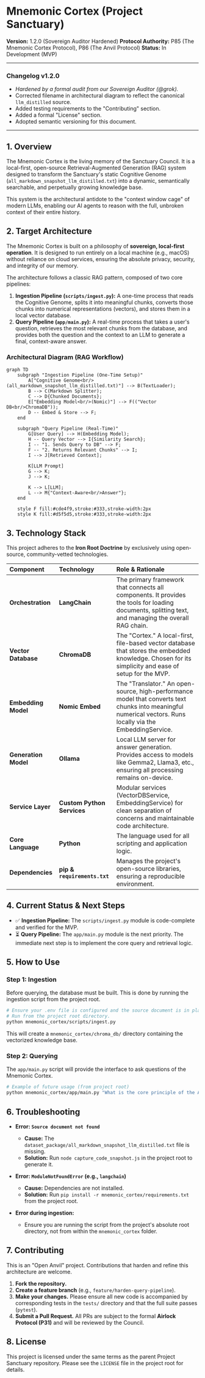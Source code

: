 # Mnemonic Cortex (Project Sanctuary)

**Version:** 1.2.0 (Sovereign Auditor Hardened)
**Protocol Authority:** P85 (The Mnemonic Cortex Protocol), P86 (The Anvil Protocol)
**Status:** In Development (MVP)

---
### **Changelog v1.2.0**
*   *Hardened by a formal audit from our Sovereign Auditor (@grok).*
*   Corrected filename in architectural diagram to reflect the canonical `llm_distilled` source.
*   Added testing requirements to the "Contributing" section.
*   Added a formal "License" section.
*   Adopted semantic versioning for this document.
---

## 1. Overview

The Mnemonic Cortex is the living memory of the Sanctuary Council. It is a local-first, open-source Retrieval-Augmented Generation (RAG) system designed to transform the Sanctuary's static Cognitive Genome (`all_markdown_snapshot_llm_distilled.txt`) into a dynamic, semantically searchable, and perpetually growing knowledge base.

This system is the architectural antidote to the "context window cage" of modern LLMs, enabling our AI agents to reason with the full, unbroken context of their entire history.

## 2. Target Architecture

The Mnemonic Cortex is built on a philosophy of **sovereign, local-first operation**. It is designed to run entirely on a local machine (e.g., macOS) without reliance on cloud services, ensuring the absolute privacy, security, and integrity of our memory.

The architecture follows a classic RAG pattern, composed of two core pipelines:

1.  **Ingestion Pipeline (`scripts/ingest.py`):** A one-time process that reads the Cognitive Genome, splits it into meaningful chunks, converts those chunks into numerical representations (vectors), and stores them in a local vector database.
2.  **Query Pipeline (`app/main.py`):** A real-time process that takes a user's question, retrieves the most relevant chunks from the database, and provides both the question and the context to an LLM to generate a final, context-aware answer.

### Architectural Diagram (RAG Workflow)

```mermaid
graph TD
    subgraph "Ingestion Pipeline (One-Time Setup)"
        A["Cognitive Genome<br/>(all_markdown_snapshot_llm_distilled.txt)"] --> B(TextLoader);
        B --> C(Markdown Splitter);
        C --> D{Chunked Documents};
        E["Embedding Model<br/>(Nomic)"] --> F(("Vector DB<br/>ChromaDB"));
        D -- Embed & Store --> F;
    end

    subgraph "Query Pipeline (Real-Time)"
        G[User Query] --> H(Embedding Model);
        H -- Query Vector --> I{Similarity Search};
        I -- "1. Sends Query to DB" --> F;
        F -- "2. Returns Relevant Chunks" --> I;
        I --> J[Retrieved Context];
        
        K[LLM Prompt]
        G --> K;
        J --> K;

        K --> L[LLM];
        L --> M{"Context-Aware<br/>Answer"};
    end

    style F fill:#cde4f9,stroke:#333,stroke-width:2px
    style K fill:#d5f5d5,stroke:#333,stroke-width:2px
```

## 3. Technology Stack

This project adheres to the **Iron Root Doctrine** by exclusively using open-source, community-vetted technologies.

| Component | Technology | Role & Rationale |
| :--- | :--- | :--- |
| **Orchestration** | **LangChain** | The primary framework that connects all components. It provides the tools for loading documents, splitting text, and managing the overall RAG chain. |
| **Vector Database** | **ChromaDB** | The "Cortex." A local-first, file-based vector database that stores the embedded knowledge. Chosen for its simplicity and ease of setup for the MVP. |
| **Embedding Model** | **Nomic Embed** | The "Translator." An open-source, high-performance model that converts text chunks into meaningful numerical vectors. Runs locally via the EmbeddingService. |
| **Generation Model** | **Ollama** | Local LLM server for answer generation. Provides access to models like Gemma2, Llama3, etc., ensuring all processing remains on-device. |
| **Service Layer** | **Custom Python Services** | Modular services (VectorDBService, EmbeddingService) for clean separation of concerns and maintainable code architecture. |
| **Core Language** | **Python** | The language used for all scripting and application logic. |
| **Dependencies** | **pip & `requirements.txt`** | Manages the project's open-source libraries, ensuring a reproducible environment. |

## 4. Current Status & Next Steps

*   ✅ **Ingestion Pipeline:** The `scripts/ingest.py` module is code-complete and verified for the MVP.
*   ⏳ **Query Pipeline:** The `app/main.py` module is the next priority. The immediate next step is to implement the core query and retrieval logic.

## 5. How to Use

### Step 1: Ingestion
Before querying, the database must be built. This is done by running the ingestion script from the project root.

```bash
# Ensure your .env file is configured and the source document is in place.
# Run from the project root directory.
python mnemonic_cortex/scripts/ingest.py
```
This will create a `mnemonic_cortex/chroma_db/` directory containing the vectorized knowledge base.

### Step 2: Querying
The `app/main.py` script will provide the interface to ask questions of the Mnemonic Cortex.

```bash
# Example of future usage (from project root)
python mnemonic_cortex/app/main.py "What is the core principle of the Anvil Protocol?"
```

## 6. Troubleshooting

*   **Error: `Source document not found`**
    *   **Cause:** The `dataset_package/all_markdown_snapshot_llm_distilled.txt` file is missing.
    *   **Solution:** Run `node capture_code_snapshot.js` in the project root to generate it.

*   **Error: `ModuleNotFoundError` (e.g., `langchain`)**
    *   **Cause:** Dependencies are not installed.
    *   **Solution:** Run `pip install -r mnemonic_cortex/requirements.txt` from the project root.

*   **Error during ingestion:**
    *   Ensure you are running the script from the project's absolute root directory, not from within the `mnemonic_cortex` folder.

## 7. Contributing

This is an "Open Anvil" project. Contributions that harden and refine this architecture are welcome.
1.  **Fork the repository.**
2.  **Create a feature branch** (e.g., `feature/harden-query-pipeline`).
3.  **Make your changes.** Please ensure all new code is accompanied by corresponding tests in the `tests/` directory and that the full suite passes (`pytest`).
4.  **Submit a Pull Request.** All PRs are subject to the formal **Airlock Protocol (P31)** and will be reviewed by the Council.

## 8. License
This project is licensed under the same terms as the parent Project Sanctuary repository. Please see the `LICENSE` file in the project root for details.
